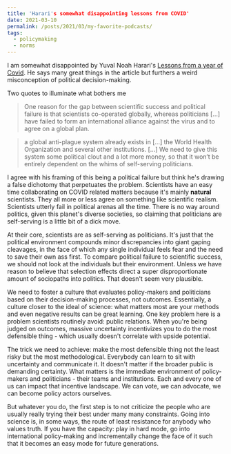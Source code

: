 ```yaml
---
title: 'Harari's somewhat disappointing lessons from COVID'
date: 2021-03-10
permalink: /posts/2021/03/my-favorite-podcasts/
tags:
  - policymaking
  - norms
---
```


I am somewhat disappointed by Yuval Noah Harari's [Lessons from a year of Covid](https://www.ft.com/content/f1b30f2c-84aa-4595-84f2-7816796d6841). He says many great things in the article but furthers a weird misconception of political decision-making.

Two quotes to illuminate what bothers me 

> One reason for the gap between scientific success and political failure is that scientists co-operated globally, whereas politicians [...] have failed to form an international alliance against the virus and to agree on a global plan.

> a global anti-plague system already exists in [...] the World Health Organization and several other institutions. [...] We need to give this system some political clout and a lot more money, so that it won’t be entirely dependent on the whims of self-serving politicians.

I agree with his framing of this being a political failure but think he's drawing a false dichotomy that perpetuates the problem. Scientists have an easy time collaborating on COVID related matters because it's mainly **natural** scientists. They all more or less agree on something like scientific realism. Scientists utterly fail in political arenas all the time. There is no way around politics, given this planet's diverse societies, so claiming that politicians are self-serving is a little bit of a dick move.

At their core, scientists are as self-serving as politicians. It's just that the political environment compounds minor discrepancies into giant gaping cleavages, in the face of which any single individual feels fear and the need to save their own ass first. To compare political failure to scientific success, we should not look at the individuals but their environment. Unless we have reason to believe that selection effects direct a super disproportionate amount of sociopaths into politics. That doesn't seem very plausible.

We need to foster a culture that evaluates policy-makers and politicians based on their decision-making processes, not outcomes. Essentially, a culture closer to the ideal of science: what matters most are your methods and even negative results can be great learning. One key problem here is a problem scientists routinely avoid: public relations. When you're being judged on outcomes, massive uncertainty incentivizes you to do the most defensible thing - which usually doesn't correlate with upside potential.

The trick we need to achieve: make the most defensible thing not the least risky but the most methodological. Everybody can learn to sit with uncertainty and communicate it. It doesn't matter if the broader public is demanding certainty. What matters is the immediate environment of policy-makers and politicians - their teams and institutions. Each and every one of us can impact that incentive landscape. We can vote, we can advocate, we can become policy actors ourselves. 

But whatever you do, the first step is to not criticize the people who are usually really trying their best under many many constraints. Going into science is, in some ways, the route of least resistance for anybody who values truth. If you have the capacity: play in hard mode, go into international policy-making and incrementally change the face of it such that it becomes an easy mode for future generations.
